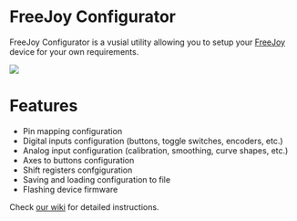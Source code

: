 # FreeJoy Configurator

FreeJoy Configurator is a vusial utility allowing you to setup your [FreeJoy](https://github.com/vostrenkov/FreeJoy) device for your own requirements.

![](https://github.com/FreeJoy-Team/FreeJoyConfigurator/blob/master/images/main.png)

# Features

* Pin mapping configuration
* Digital inputs configuration (buttons, toggle switches, encoders, etc.)
* Analog input configuration (calibration, smoothing, curve shapes, etc.)
* Axes to buttons configuration
* Shift registers confgiguration
* Saving and loading configuration to file
* Flashing device firmware

Check [our wiki](https://github.com/FreeJoy-Team/FreeJoyWiki) for detailed instructions.

